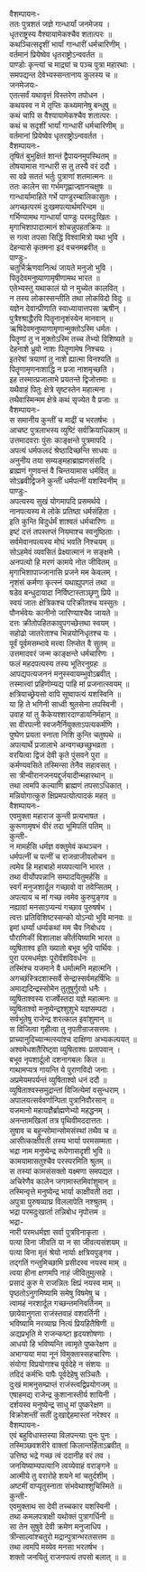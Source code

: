 वैशम्पायनः-  
ततः पुत्रशतं जज्ञे गान्धार्यां जनमेजय ।  
धृतराष्ट्रस्य वैश्यायामेकश्चैव शतात्परः ॥  
कथञ्चित्सदृशीं भार्यां गान्धारीं धर्मचारिणीम् ।  
वर्तमानं प्रियेष्वेव धृतराष्ट्रोऽन्ववर्तत ॥  
पाण्डोः कृन्त्यां च माद्र्यां च पञ्च पुत्रा महारथाः ।  
समपद्यन्त देवेभ्यस्सन्तानाय कुलस्य च ॥  
जनमेजयः-  
एतत्सर्वं यथावृत्तं विस्तरेण तपोधन ।  
कथयस्व न मे तृप्तिः कथ्यमानेषु बन्धुषु ॥  
कथं चापि स वैश्यायामेकश्चैव शतात्परः  ।  
कथं च सदृशीं भार्यां गान्धारीं धर्मचारिणीम् ॥  
वर्तमानां प्रियेष्वेव धृतराष्ट्रोऽन्ववर्तत ।  
वैशम्पायनः-  
तृषितं बुभुक्षितं शान्तं द्वैपायनमुपस्थितम् ॥  
तोषयामास गान्धारी स तु तस्यै वरं ददौ ।  
सा वव्रे सततं भर्तुः पुत्राणां शतमात्मनः ॥  
ततः कालेन सा गर्भमगृह्णाज्ज्ञानचक्षुषः ॥  
गान्धार्यामाहिते गर्भे पाण्डुरम्बालिकासुतः ।  
अगच्छत्परमं दुःखमपत्यार्थमरिन्दम ॥  
गर्भिण्यामथ गान्धार्यां पाण्डुः परमदुःखितः ।  
मृगाभिशापादात्मानं शोचन्नुपहतक्रियः ॥  
स गत्वा तपसा सिद्धिं विश्वामित्रो यथा भुवि ।  
देहन्यासे कृतमना इदं वचनमब्रवीत् ॥  
पाण्डुः-  
चतुर्भिर्ऋणवानित्थं जायते मनुजो भुवि ।  
पितृदेवमनुष्याणामृषीणामथ भारत ॥  
एतेभ्यस्तु यथाकालं यो न मुच्येत कालवित् ।  
न तस्य लोकास्सन्तीति तथा लोकविदो विदुः ॥  
यज्ञेन देवान्प्रीणाति स्वाध्यायात्तपसा ऋषीन् ।  
पुत्रैश्श्राद्धैरपि पितॄनानृशंस्येन मानवान् ॥  
ऋषिदेवमनुष्याणामृणान्मुक्तोऽस्मि धर्मतः ।  
पितॄणां तु न मुक्तोऽस्मि तच्च तेभ्यो विशिष्यते ॥  
देहनाशे ध्रुवो नाशः पितॄणामेष निश्चयः ।  
इतरेषां त्रयाणां तु नाशे ह्यात्मा विनश्यति ॥  
पितॄणामृणनाशाद्धि न प्रजा नाशमृच्छति ।  
इह तस्मात्प्रजालाभे प्रयतन्ते द्विजोत्तमाः ॥  
यथैवाहं पितुः क्षेत्रे सृष्टस्तेन महात्मना ।  
तथैवास्मिन्मम क्षेत्रे कथं सृज्येत वै प्रजाः ॥  
वैशम्पायनः-  
स समानीय कुन्तीं च माद्रीं च भरतर्षभः ।  
आचष्ट पुत्रलाभस्य व्युष्टिं सर्वक्रियाधिकाम् ॥  
उत्तमादवराः पुंसः काङ्क्षन्ते पुत्रमापदि ।  
अपत्यं धर्मफलदं श्रेष्ठादिच्छन्ति साधवः ॥  
अनुनीय तया सम्यङ्महाब्राह्मणसंसदि ।  
ब्राह्मणं गुणवन्तं वै चिन्तयामास धर्मवित् ॥  
सोऽब्रवीद्विजने कुन्तीं धर्मपत्नीं यशस्विनीम् ॥  
पाण्डुः-  
अपत्यस्य सुखं योगमापदि प्रसमर्थये ।  
नानपत्यस्य मे लोके प्रतिष्ठा धर्मसंहिता ।  
इति कुन्ति विदुर्धर्मं शाश्वतं धर्मचारिणः ॥  
इष्टं दत्तं तपस्तप्तं नियमाश्च स्वनुष्ठिताः ।  
सर्वमेवानपत्यस्य मोघं भवति निश्चयम् ॥  
सोऽहमेवं व्यवसितं प्रेक्ष्यात्मानं न सङ्क्षमे ।  
अनपत्यो हि मरणं कामये नोत जीवितम् ॥  
मृगाभिशापाज्जानासि प्रजने मम केवलम् ।  
नृशंसं कर्मणा कृत्स्नं यथाह्युपगतं तथा ॥  
षडेव बन्धुदायादा निर्विष्टास्ताञ्छृणु प्रिये ॥  
स्वयं जातः क्षेत्रिकश्च परिक्रीतश्च यस्सुतः ।  
पौनर्भवेयः कानीनो जारिण्याश्चैव जायते ॥  
दत्तः क्रीतोपहितकावुपगच्छेत्तथा स्वयम् ।  
सहोढो जातरेताश्च भिन्नयोनिधृतश्च यः ।  
पूर्वं पूर्वमसम्भावे मत्त्वा लिप्सेत वै सुतम् ॥  
उत्तमादवरं जन्म काङ्क्षन्ते धर्मचारिणः ।  
फलं महदपत्यस्य तस्य भूतिरनुग्रहः ॥  
आपद्यपत्यजननं मनुस्स्वायम्भुवोऽब्रवीत् ।  
तस्मात्त्वां प्रहिणोम्यद्य पाहि मां प्रजनात्स्वयम् ॥  
क्षत्रियाच्छ्रेयसो वापि सूष्वापत्यं यशस्विनि ॥  
या हि ते भगिनी साध्वी श्रुतसेना तपस्विनी ।  
उवाह यां तु कैकेयश्शारदाण्डायनिर्महान् ॥  
सा वीरपत्नी स्वजनैर्नियुक्ताऽपत्यकर्मणि ।  
पुष्पेण प्रयता स्नाता निशि कुन्ति चतुष्पथे ॥  
अपत्यार्थे प्रजालाभे अन्वगच्छच्छुभव्रता ।  
वरयित्वा द्विजं देवी कृते पुंसवने पुरा ॥  
कर्मण्यवसिते तस्मिन्सा तेनैव सहावसत् ।  
सा त्रीन्वीरानजनयद्दुर्जयादीन्महारथान् ॥  
तथा त्वमपि कल्याणि ब्राह्मणं तपसाऽधिकात् ।  
मन्नियोगात्कुरु क्षिप्रमपत्योत्पादकं महत् ॥  
वैशम्पायनः-  
एवमुक्ता महाराज कुन्ती प्रत्यभाषत ।  
कुरूणामृषभं वीरं तदा भूमिपतिं पतिम् ॥  
कुन्ती-  
न मामर्हसि धर्मज्ञ वक्तुमेवं कथञ्चन ।  
धर्मपत्नीं च पत्नीं च राजन्राजीवलोचन ॥  
त्वमेव हि महाबाहो मय्यपत्यानि भारत ।  
तथा वीर्योपपन्नानि सम्पादयितुमर्हसि ॥  
स्वर्गं मनुजशार्दूल गच्छावो वा तवेप्सितम् ।  
अपत्याय च मां गच्छ त्वमेव कुरुपुङ्गव ॥  
नह्यावां मनसाऽप्यन्यं गच्छाव पुरुषर्षभ ।  
त्वत्तः प्रतिविशिष्टस्सन्को योऽन्यो भुवि मानवः ॥  
इमां धर्म्यां धर्म्यकथां मम चैव निबोधय ।  
पौराणिकीं विशालाक्ष कीर्तयिष्यामि भारत ॥  
व्युषिताश्व इति ख्यातो बभूव भुवि पार्थिवः ।  
पुरा परमधर्मज्ञः पूरोर्वंशविवर्धनः ॥  
तस्मिंश्च यजमाने वै धर्मात्मनि महात्मनि ।  
अगच्छंस्त्रिदशास्सर्वे सेन्द्रास्सर्वमहर्षिभिः ॥  
अमाद्यदिन्द्रस्सोमेन तुतुषुर्गुरवो धनैः ।  
व्युषिताश्वस्य राजर्षेस्तदा यज्ञे महात्मनः ॥  
व्युषिताश्वो मनुष्येन्द्रश्शुशुभे यज्ञसम्पदा ।  
सर्वभूतेषु राजेन्द्र शरत्काल इवांशुमान् ॥  
स विजित्वा गृहीत्वा तु नृपतीन्राजसत्तमः ।  
प्राच्यानुदिच्यान्मत्स्यांश्च दाक्षिणा अभ्यकल्पयत् ॥  
अश्वमेधशतैरिष्ट्वा व्युषिताश्वः प्रतापवान् ।  
बभूव नृपशार्दूलो दशनागबलः किल ॥  
गाथामप्यत्र गायन्ति ये पुराणविदो जनाः ।  
अप्रमेयमपर्यन्तं व्युषिताश्वो धनं ददौ ॥  
व्युषिताश्वस्समुद्रान्तां विजित्येमां वसुन्धराम् ।  
अपालयत्सर्ववर्णान्पिता पुत्रानिवौरसान् ॥  
यजमानो महायज्ञैर्ब्राह्मणेभ्यो महद्धनम् ।  
अनन्तामखिलां तत्र पृथिवीमददात्ततः ।  
सुषाव च बहून्सोमान्सोमसंस्थां तथैव च ॥  
आसीत्काक्षीवती तस्य भार्या परमसम्मता ।  
भद्रा नाम मनुष्येन्द्र रूपेणासदृशी भुवि ॥  
कामयामासतुश्चैव परस्परमिति श्रुतम् ॥  
स तस्यां कामसंसक्तो यक्ष्मणा समपद्यत ।  
अचिरेणैव कालेन जगामास्तमिवांशुमान् ॥  
तस्मिन्वृत्ते मनुष्येन्द्र भार्या काक्षीवती तदा ।  
अपुत्रा पुरुषव्याघ्र विललापेति नश्श्रुतम् ।  
भद्रा परमदुःखार्ता तन्निबोध नृपोत्तम ॥  
भद्रा-  
नारी परमधर्मज्ञा सर्वा पुत्रविनाकृता ।  
पत्या विना जीवति या न सा जीवत्यसंशयम् ॥  
पत्या विना मृतं श्रेयो नार्याः क्षत्रियपुङ्गव ।  
तद्गतिं गन्तुमिच्छामि प्रसीदस्व नयस्व माम् ॥  
त्वया हीना क्षणमपि नाहं जीवितुमुत्सहे ।  
प्रसादं कुरु मे राजन्नितः क्षिप्रं नयस्व माम् ॥  
पृष्ठतोऽनुगमिष्यामि समेषु विषमेषु च ।  
त्वामहं नरशार्दूल गच्छन्तमनिवर्तिनम् ॥  
छायेवानुगता राजंस्तवाहं वशवर्तिनी ।  
भविष्यामि नरव्याघ्र नित्यं प्रियहितैषिणी ॥  
अद्यप्रभृति मे राजन्कष्टा हृदयशोषणाः ।  
आधयो हि भविष्यन्ति त्वामृते पुष्करेक्षण ॥  
अभाग्यया मया नूनं विमुक्तास्सहचारिणः ।  
संयोगा विप्रयोगाश्च पूर्वदेहे न संशयः ॥  
तदिदं कर्मभिः पापैः पूर्वदेहेषु सञ्चितैः ।  
दुःखं मामनुसम्प्राप्तं राजंस्त्वद्विप्रयोगजम् ॥  
एषाहमद्य राजेन्द्र कुशानास्तीर्य शायिनी ।  
दर्शयस्व मनुष्येन्द्र साधु मां पुष्करेक्षण ॥  
विक्रोशन्तीं सतीं दुःखाद्देहमास्तां नरेश्वर ॥  
वैशम्पायनः-  
एवं बहुविधास्तस्या विलपन्त्याः पुनः पुनः ।  
तस्मिञ्छवशरीरे वाक्तां किलान्तर्हिताऽब्रवीत् ॥  
उत्तिष्ठ भद्रे गच्छ त्वं ददानीह वरं तव ।  
जनयिष्याम्यपत्यानि त्वय्येवाहं वराङ्गने ॥  
आत्मीये तु वरारोहे शयने मां चतुर्दशीम् ।  
अष्टमीं वाप्यृतुस्नाता संभवेथाश्शुचिस्मिते ॥  
कुन्ती-  
एवमुक्ताथ सा देवी तच्चकार यशस्विनी ।  
तथा कमलपत्राक्षी यथोक्तं पुत्रागर्धिनी ॥  
सा तेन सुषुवे देवी क्रमेण मनुजाधिप ।  
त्रीन्साल्वांश्चतुरो मद्रान्पुत्रान्भरतसत्तम ॥  
तथा त्वमपि मय्येव मनसा भरतर्षभ ।  
शक्तो जनयितुं राजनपत्यं तपसो बलात् ॥ ॥  
